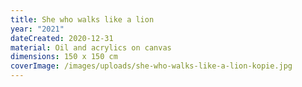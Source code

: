 ```yaml
---
title: She who walks like a lion
year: "2021"
dateCreated: 2020-12-31
material: Oil and acrylics on canvas
dimensions: 150 x 150 cm
coverImage: /images/uploads/she-who-walks-like-a-lion-kopie.jpg
---
```

